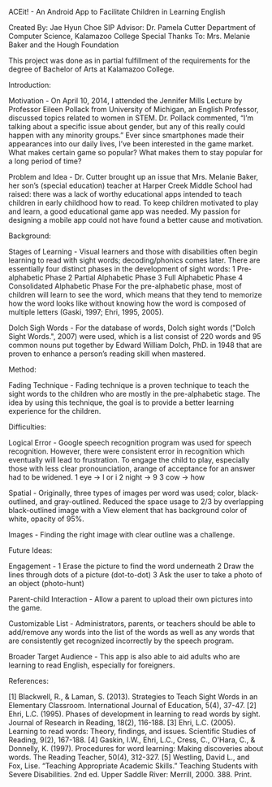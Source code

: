 ACEit! - An Android App to Facilitate Children in Learning English

Created By: Jae Hyun Choe
SIP Advisor: Dr. Pamela Cutter
Department of Computer Science, Kalamazoo College
Special Thanks To: Mrs. Melanie Baker and the Hough Foundation

This project was done as in partial fulfillment of the requirements for the degree of Bachelor of Arts at Kalamazoo College.


Introduction:

  Motivation - On April 10, 2014, I attended the Jennifer Mills Lecture by 	Professor Eileen Pollack from University of Michigan,
  an English Professor, discussed topics related to women in STEM. Dr. Pollack commented, “I’m talking 	about a specific issue
  about gender, but any of this really could happen with any minority groups.”
  Ever since smartphones made their appearances into our 	daily lives, I’ve been interested in the game market. What makes certain
  game so popular? What makes them to stay popular for a long period of time?

  Problem and Idea - Dr. Cutter brought up an issue that Mrs. Melanie Baker, her son’s (special education) teacher at Harper Creek
  Middle School had raised: there was a lack of worthy educational apps intended to teach children in early childhood how to read.
  To keep children motivated to play and learn, a good educational game app was needed. My passion for designing a mobile app could
  not have found a better cause and motivation.

Background:

  Stages of Learning - Visual learners and those with disabilities often begin learning to read with sight words; decoding/phonics
  comes later. There are essentially four distinct phases in the development of sight words:
   1 Pre-alphabetic Phase
   2 Partial Alphabetic Phase
   3 Full Alphabetic Phase
   4 Consolidated Alphabetic Phase
  For the pre-alphabetic phase, most of children will learn to see the word, which means that they tend to memorize how the word looks
  like without knowing how the word is composed of multiple letters (Gaski, 1997; Ehri, 1995, 2005).

  Dolch Sigh Words - For the database of words, Dolch sight words ("Dolch Sight Words.", 2007) were used, which is a list consist of
  220 words and 95 common nouns put together by Edward William Dolch, PhD. in 1948 	that are proven to enhance a person’s reading skill
  when mastered.

Method:

  Fading Technique - Fading technique is a proven technique to teach the sight words to the children who are mostly in the pre-alphabetic
  stage. The 	idea by using this technique, the goal is to provide a better learning experience for the children.

Difficulties:

  Logical Error - Google speech recognition program was used for speech recognition. However, there were consistent error in recognition
  which eventually will lead to frustration. To engage the child to play, especially those with less clear pronounciation, arange of
  acceptance for an answer had to be widened.
   1 eye -> I or i
   2 night -> 9
   3 cow -> how

  Spatial - Originally, three types of images per word was used; color, black-outlined, and gray-outlined. Reduced the space usage to 2/3
  by overlapping black-outlined image with a View element that has background color of white, opacity of 95%.

  Images - Finding the right image with clear outline was a challenge.

Future Ideas:

  Engagement -
   1 Erase the picture to find the word underneath
   2 Draw the lines through dots of a picture (dot-to-dot)
   3 Ask the user to take a photo of an object (photo-hunt)

  Parent-child Interaction - Allow a parent to upload their own pictures into the game.

  Customizable List - Administrators, parents, or teachers should be able to add/remove any words into the list of the words as well
  as any words that are consistently get recognized incorrectly by the speech program.

  Broader Target Audience - This app is also able to aid adults who are learning to read English, especially for foreigners.

References:

 [1] Blackwell, R., & Laman, S. (2013). Strategies to Teach Sight Words in an Elementary Classroom. International Journal of
 Education, 5(4), 37-47.
 [2] Ehri, L.C. (1995). Phases of development in learning to 	read words by sight. Journal of Research in Reading, 	18(2),
 116-188.
 [3] Ehri, L.C. (2005). Learning to read words: Theory, findings, and issues. Scientific Studies of Reading, 	9(2), 167-188.
 [4] Gaskin, I.W., Ehri, L.C., Cress, C., O'Hara, C., & Donnelly, K. (1997). Procedures for word learning: Making discoveries
 about words. The Reading 	Teacher, 50(4), 312-327.
 [5] Westling, David L., and Fox, Lise. “Teaching Appropriate Academic Skills.” Teaching Students with Severe Disabilities. 2nd
 ed. Upper Saddle River: Merrill, 2000. 388. Print.
